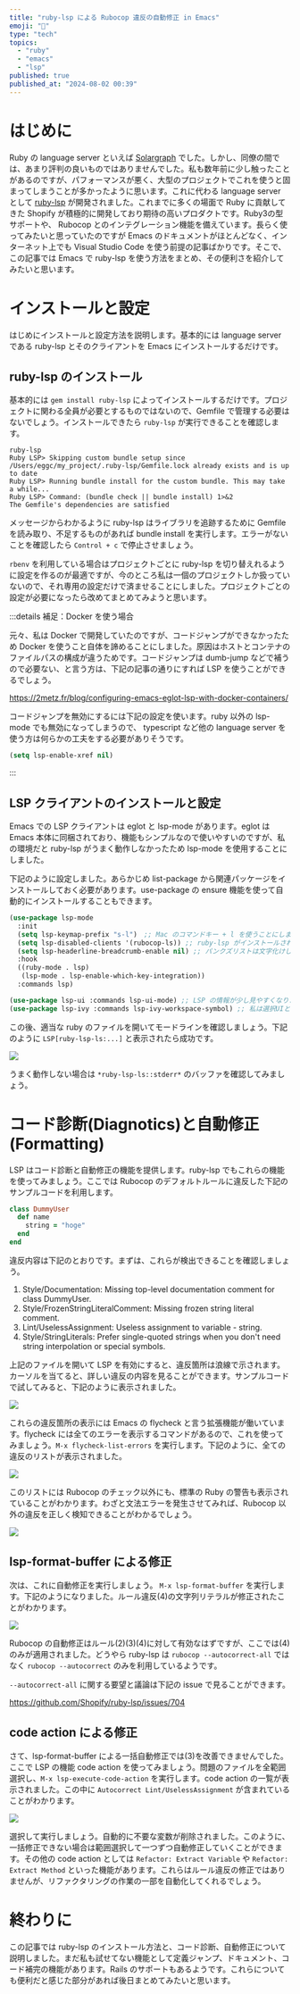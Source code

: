 ```yaml
---
title: "ruby-lsp による Rubocop 違反の自動修正 in Emacs"
emoji: "💬"
type: "tech"
topics:
  - "ruby"
  - "emacs"
  - "lsp"
published: true
published_at: "2024-08-02 00:39"
---
```


# はじめに

Ruby の language server といえば [Solargraph](https://solargraph.org/) でした。しかし、同僚の間では、あまり評判の良いものではありませんでした。私も数年前に少し触ったことがあるのですが、パフォーマンスが悪く、大型のプロジェクトでこれを使うと固まってしまうことが多かったように思います。これに代わる language server として [ruby-lsp](https://github.com/Shopify/ruby-lsp) が開発されました。これまでに多くの場面で Ruby に貢献してきた Shopify が積極的に開発しており期待の高いプロダクトです。Ruby3の型サポートや、 Rubocop とのインテグレーション機能を備えています。長らく使ってみたいと思っていたのですが Emacs のドキュメントがほとんどなく、インターネット上でも Visual Studio Code を使う前提の記事ばかりです。そこで、この記事では Emacs で ruby-lsp を使う方法をまとめ、その便利さを紹介してみたいと思います。

# インストールと設定

はじめにインストールと設定方法を説明します。基本的には language server である ruby-lsp とそのクライアントを Emacs にインストールするだけです。

## ruby-lsp のインストール

基本的には `gem install ruby-lsp` によってインストールするだけです。プロジェクトに関わる全員が必要とするものではないので、Gemfile で管理する必要はないでしょう。インストールできたら `ruby-lsp` が実行できることを確認します。

```
ruby-lsp
Ruby LSP> Skipping custom bundle setup since /Users/eggc/my_project/.ruby-lsp/Gemfile.lock already exists and is up to date
Ruby LSP> Running bundle install for the custom bundle. This may take a while...
Ruby LSP> Command: (bundle check || bundle install) 1>&2
The Gemfile's dependencies are satisfied
```

メッセージからわかるように ruby-lsp はライブラリを追跡するために Gemfile を読み取り、不足するものがあれば bundle install を実行します。エラーがないことを確認したら `Control + c` で停止させましょう。

`rbenv` を利用している場合はプロジェクトごとに ruby-lsp を切り替えれるように設定を作るのが最適ですが、今のところ私は一個のプロジェクトしか扱っていないので、それ専用の設定だけで済ませることにしました。プロジェクトごとの設定が必要になったら改めてまとめてみようと思います。

:::details 補足：Docker を使う場合

元々、私は Docker で開発していたのですが、コードジャンプができなかったため Docker を使うこと自体を諦めることにしました。原因はホストとコンテナのファイルパスの構成が違うためです。コードジャンプは dumb-jump などで補うので必要ない、と言う方は、下記の記事の通りにすれば LSP を使うことができるでしょう。

https://2metz.fr/blog/configuring-emacs-eglot-lsp-with-docker-containers/

コードジャンプを無効にするには下記の設定を使います。ruby 以外の lsp-mode でも無効になってしまうので、 typescript など他の language server を使う方は何らかの工夫をする必要がありそうです。

```lisp
(setq lsp-enable-xref nil)
```

:::

## LSP クライアントのインストールと設定

Emacs での LSP クライアントは eglot と lsp-mode があります。eglot は Emacs 本体に同梱されており、機能もシンプルなので使いやすいのですが、私の環境だと ruby-lsp がうまく動作しなかったため lsp-mode を使用することにしました。

下記のように設定しました。あらかじめ list-package から関連パッケージをインストールしておく必要があります。use-package の ensure 機能を使って自動的にインストールすることもできます。

```lisp
(use-package lsp-mode
  :init
  (setq lsp-keymap-prefix "s-l")　;; Mac のコマンドキー + l を使うことにしました
  (setq lsp-disabled-clients '(rubocop-ls)) ;; ruby-lsp がインストールされていても rubocop が優先されてしまうので、無効にします
  (setq lsp-headerline-breadcrumb-enable nil) ;; パンクズリストは文字化けしてしまったので無効化しました
  :hook
  ((ruby-mode . lsp)
   (lsp-mode . lsp-enable-which-key-integration))
  :commands lsp)

(use-package lsp-ui :commands lsp-ui-mode) ;; LSP の情報が少し見やすくなります
(use-package lsp-ivy :commands lsp-ivy-workspace-symbol) ;; 私は選択UIとして ivy を利用しているのでこれをインストールしました
```

この後、適当な ruby のファイルを開いてモードラインを確認しましょう。下記のように `LSP[ruby-lsp-ls:...]` と表示されたら成功です。

![](https://storage.googleapis.com/zenn-user-upload/4eb65b3c17a4-20240802.png)

うまく動作しない場合は `*ruby-lsp-ls::stderr*` のバッファを確認してみましょう。

# コード診断(Diagnotics)と自動修正(Formatting)

LSP はコード診断と自動修正の機能を提供します。ruby-lsp でもこれらの機能を使ってみましょう。ここでは Rubocop のデフォルトルールに違反した下記のサンプルコードを利用します。

```ruby
class DummyUser
  def name
    string = "hoge"
  end
end
```

違反内容は下記のとおりです。まずは、これらが検出できることを確認しましょう。

1. Style/Documentation: Missing top-level documentation comment for class DummyUser.
2. Style/FrozenStringLiteralComment: Missing frozen string literal comment.
3. Lint/UselessAssignment: Useless assignment to variable - string.
4. Style/StringLiterals: Prefer single-quoted strings when you don't need string interpolation or special symbols.

上記のファイルを開いて LSP を有効にすると、違反箇所は浪線で示されます。カーソルを当てると、詳しい違反の内容を見ることができます。サンプルコードで試してみると、下記のように表示されました。

![](https://storage.googleapis.com/zenn-user-upload/b0a1b1c75f21-20240801.png)

これらの違反箇所の表示には Emacs の flycheck と言う拡張機能が働いています。flycheck には全てのエラーを表示するコマンドがあるので、これを使ってみましょう。`M-x flycheck-list-errors` を実行します。下記のように、全ての違反のリストが表示されました。

![](https://storage.googleapis.com/zenn-user-upload/efcda47252d3-20240801.png)

このリストには Rubocop のチェック以外にも、標準の Ruby の警告も表示されていることがわかります。わざと文法エラーを発生させてみれば、Rubocop 以外の違反を正しく検知できることがわかるでしょう。

![](https://storage.googleapis.com/zenn-user-upload/c346e84a0793-20240801.png)

## lsp-format-buffer による修正

次は、これに自動修正を実行しましょう。 `M-x lsp-format-buffer` を実行します。下記のようになりました。ルール違反(4)の文字列リテラルが修正されたことがわかります。

![](https://storage.googleapis.com/zenn-user-upload/f38e6f3af361-20240801.png)

Rubocop の自動修正はルール(2)(3)(4)に対して有効なはずですが、ここでは(4)のみが適用されました。どうやら ruby-lsp は `rubocop --autocorrect-all` ではなく `rubocop --autocorrect` のみを利用しているようです。

`--autocorrect-all` に関する要望と議論は下記の issue で見ることができます。

https://github.com/Shopify/ruby-lsp/issues/704

## code action による修正

さて、lsp-format-buffer による一括自動修正では(3)を改善できませんでした。ここで LSP の機能 code action を使ってみましょう。問題のファイルを全範囲選択し、`M-x lsp-execute-code-action` を実行します。code action の一覧が表示されました。この中に `Autocorrect Lint/UselessAssignment` が含まれていることがわかります。

![](https://storage.googleapis.com/zenn-user-upload/d51492b8a89f-20240801.png)

選択して実行しましょう。自動的に不要な変数が削除されました。このように、一括修正できない場合は範囲選択して一つずつ自動修正していくことができます。その他の code action としては `Refactor: Extract Variable` や `Refactor: Extract Method` といった機能があります。これらはルール違反の修正ではありませんが、リファクタリングの作業の一部を自動化してくれるでしょう。

# 終わりに

この記事では ruby-lsp のインストール方法と、コード診断、自動修正について説明しました。まだ私も試せてない機能として定義ジャンプ、ドキュメント、コード補完の機能があります。Rails のサポートもあるようです。これらについても便利だと感じた部分があれば後日まとめてみたいと思います。


